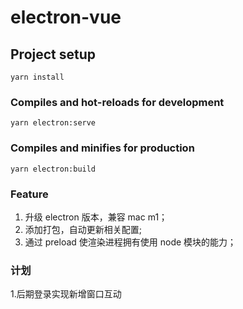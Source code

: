 # electron-vue

## Project setup

```
yarn install
```

### Compiles and hot-reloads for development

```
yarn electron:serve
```

### Compiles and minifies for production

```
yarn electron:build
```

### Feature

1. 升级 electron 版本，兼容 mac m1；
2. 添加打包，自动更新相关配置;
3. 通过 preload 使渲染进程拥有使用 node 模块的能力；

### 计划

1.后期登录实现新增窗口互动
